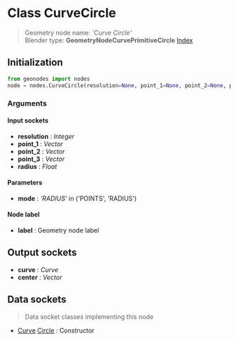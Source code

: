 
# Class CurveCircle

> Geometry node name: _'Curve Circle'_<br>Blender type:  **GeometryNodeCurvePrimitiveCircle**
[Index](/docs/index.md)

## Initialization


```python
from geonodes import nodes
node = nodes.CurveCircle(resolution=None, point_1=None, point_2=None, point_3=None, radius=None, mode='RADIUS', label=None)
```


### Arguments


#### Input sockets



- **resolution** : _Integer_
- **point_1** : _Vector_
- **point_2** : _Vector_
- **point_3** : _Vector_
- **radius** : _Float_



#### Parameters



- **mode** : _'RADIUS'_ in ('POINTS', 'RADIUS')



#### Node label



- **label** : Geometry node label



## Output sockets



- **curve** : _Curve_
- **center** : _Vector_



## Data sockets

> Data socket classes implementing this node


- [Curve](../sockets/Curve.md) [Circle](../sockets/Curve.md#circle) : Constructor


